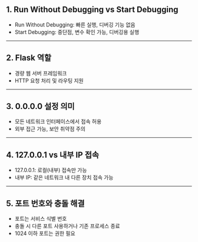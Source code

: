 ## 1. Run Without Debugging vs Start Debugging

- Run Without Debugging: 빠른 실행, 디버깅 기능 없음  
- Start Debugging: 중단점, 변수 확인 가능, 디버깅용 실행

---

## 2. Flask 역할

- 경량 웹 서버 프레임워크  
- HTTP 요청 처리 및 라우팅 지원

---

## 3. 0.0.0.0 설정 의미

- 모든 네트워크 인터페이스에서 접속 허용  
- 외부 접근 가능, 보안 취약점 주의

---

## 4. 127.0.0.1 vs 내부 IP 접속

- 127.0.0.1: 로컬(내부) 접속만 가능  
- 내부 IP: 같은 네트워크 내 다른 장치 접속 가능

---

## 5. 포트 번호와 충돌 해결

- 포트는 서비스 식별 번호  
- 충돌 시 다른 포트 사용하거나 기존 프로세스 종료  
- 1024 이하 포트는 권한 필요
